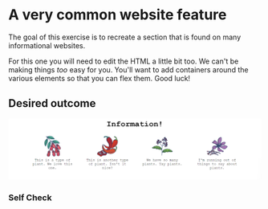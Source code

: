 # A very common website feature

The goal of this exercise is to recreate a section that is found on many informational websites.

For this one you will need to edit the HTML a little bit too. We can't be making things _too_ easy for you. You'll want to add containers around the various elements so that you can flex them. Good luck!

## Desired outcome

![desired outcome](./desired-outcome.png)

### Self Check

<!-- - All items are centered on the page (horizontally, not vertically). -->
<!-- - The title is centered on the page. -->
<!-- - There is 32px between the title and the 'items.' -->
<!-- - There is 52px between each item. -->
<!-- - The items are arranged horizontally on the page. -->
<!-- - The items are only 200px wide and the text wraps. -->
<!-- - The item text is centered. -->
